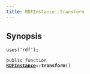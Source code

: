 ```yaml
---
title: RDFInstance::transform
---
```


## Synopsis

<code>uses('rdf');</code>

<code>public function <b><a href="RDFInstance">RDFInstance</a>::transform</b>()</code>

